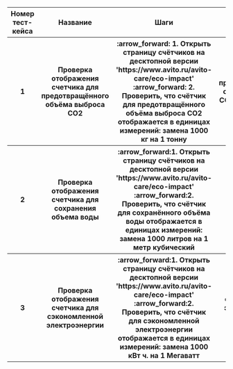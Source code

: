 <table>
  <tr>
    <th>Номер тест-кейса</th>
    <th>Название</th>
    <th>Шаги</th>
    <th>Ожидаемый результат</th>
    <th>Приоритет</th>
  </tr>
    <tr>
    <th>1</th>
    <th>Проверка отображения счетчика для предотвращённого объёма выброса CO2</th>
    <th>
     :arrow_forward: 1. Открыть страницу счётчиков на десктопной версии 'https://www.avito.ru/avito-care/eco-impact'
     <br>:arrow_forward: 2. Проверить, что счётчик для предотвращённого объёма выброса CO2 отображается в единицах измерений: замена 1000 кг на 1 тонну
    </th>
    <th>Счётчик для предотвращённого объёма выброса CO2 отображается корректно</th>
    <th>medium</th>
  </tr>
    <tr>
    <th>2</th>
    <th>Проверка отображения счетчика для сохранения объема воды</th>
    <th>:arrow_forward:1. Открыть страницу счётчиков на десктопной версии 'https://www.avito.ru/avito-care/eco-impact'
        <br>:arrow_forward:2. Проверить, что счётчик для сохранённого объёма воды отображается в единицах измерений: замена 1000 литров на 1 метр кубический</th>
    <th>Счётчик для сохранённого объёма воды отображается корректно</th>
    <th>medium</th>
  </tr>
    <tr>
    <th>3</th>
    <th>Проверка отображения счетчика для сэкономленной электроэнергии</th>
    <th>:arrow_forward:1. Открыть страницу счётчиков на десктопной версии 'https://www.avito.ru/avito-care/eco-impact'
         <br>:arrow_forward:2. Проверить, что счётчик для сэкономленной электроэнергии отображается в единицах измерений: замена 1000 кВт ч. на 1 Мегаватт</th>
    <th>Счётчик для сэкономленной электроэнергии отображается корректно</th>
    <th>medium</th>
  </tr>
</table>


